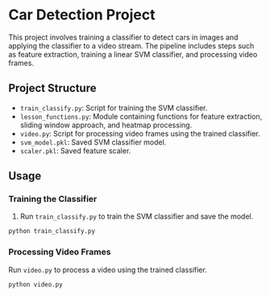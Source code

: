 # Car Detection Project

This project involves training a classifier to detect cars in images and applying the classifier to a video stream. The pipeline includes steps such as feature extraction, training a linear SVM classifier, and processing video frames.

## Project Structure

- `train_classify.py`: Script for training the SVM classifier.
- `lesson_functions.py`: Module containing functions for feature extraction, sliding window approach, and heatmap processing.
- `video.py`: Script for processing video frames using the trained classifier.
- `svm_model.pkl`: Saved SVM classifier model.
- `scaler.pkl`: Saved feature scaler.

## Usage

### Training the Classifier

1. Run `train_classify.py` to train the SVM classifier and save the model.

```bash
python train_classify.py
```

### Processing Video Frames
Run `video.py` to process a video using the trained classifier.

```bash
python video.py
```
